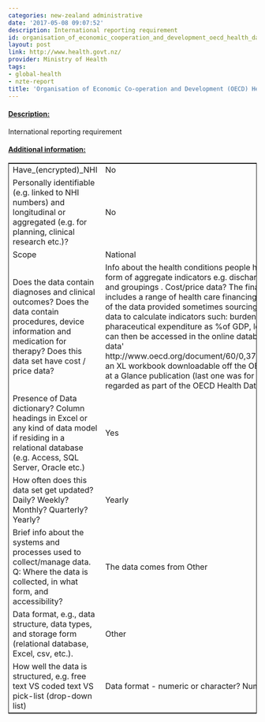 ```yaml
---
categories: new-zealand administrative
date: '2017-05-08 09:07:52'
description: International reporting requirement
id: organisation_of_economic_cooperation_and_development_oecd_health_data_
layout: post
link: http://www.health.govt.nz/
provider: Ministry of Health
tags:
- global-health
- nzte-report
title: 'Organisation of Economic Co-operation and Development (OECD) Health Data '
---
```



 <h4> <u>Description:</u> </h4>
International reporting requirement
 <h4> <u>Additional information:</u> </h4>
 <table style="border: 1px solid">
 <tr> <td width="40%">Have_(encrypted)_NHI</td> <td>No</td> </tr>
 <tr> <td width="40%">Personally identifiable (e.g. linked to NHI numbers) and longitudinal or aggregated (e.g. for planning, clinical research etc.)?</td> <td>No</td> </tr>
 <tr> <td width="40%">Scope</td> <td>National</td> </tr>
 <tr> <td width="40%">Does the data contain diagnoses and clinical outcomes?
Does the data contain procedures, device information and medication for therapy?
Does this data set have cost / price data?</td> <td>Info about the health conditions people have (e.g. diagnosis data)? yes but only in the form of aggregate indicators e.g. discharge rates for a variety of ICD code diagnoses and groupings . Cost/price data? The finance & expenditure part of the submission includes a range of health care financing & expenditure indicators. OECD converts some of the data provided sometimes sourcing external economic and demographic reference data to calculate indicators such: burden of out-of-pocket health expenditure, pharaceutical expenditure as %of GDP, long-term care expenditure. These indicators can then be accessed in the online database OECD.stat or through 'frequently requested data' http://www.oecd.org/document/60/0,3746,en_2649_33929_2085200_1_1_1_1,00.html an XL workbook downloadable off the OECD website, or out of the biennial OECD Health at a Glance publication (last one was for 2011). Such derived variables are also regarded as part of the OECD Health Data collection.</td> </tr>
 <tr> <td width="40%">Presence of Data dictionary? Column headings in Excel or any kind of data model if residing in a relational database (e.g. Access, SQL Server, Oracle etc.) </td> <td>Yes</td> </tr>
 <tr> <td width="40%">How often does this data set get updated? Daily? Weekly? Monthly? Quarterly? Yearly?</td> <td>Yearly</td> </tr>
 <tr> <td width="40%">Brief info about the systems and processes used to collect/manage data. Q: Where the data is collected, in what form, and accessibility?</td> <td>The data comes from Other</td> </tr>
 <tr> <td width="40%">Data format, e.g., data structure, data types, and storage form (relational database, Excel, csv, etc.).</td> <td>Other</td> </tr>
 <tr> <td width="40%">How well the data is structured, e.g. free text VS coded text VS pick-list (drop-down list)</td> <td>Data format - numeric or character? Numeric</td> </tr>
 </table>
